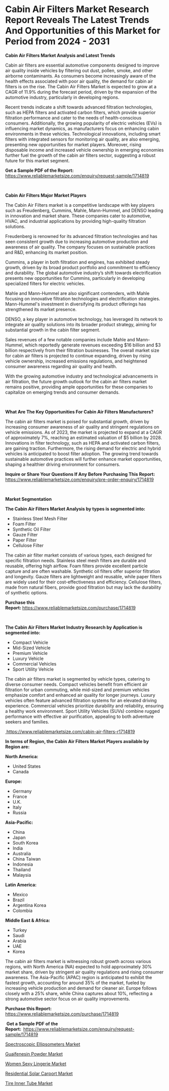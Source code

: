 <p><h1>Cabin Air Filters Market Research Report Reveals The Latest Trends And Opportunities of this Market for Period from 2024 - 2031</h1></p><p><strong>Cabin Air Filters Market Analysis and Latest Trends</strong></p>
<p><p>Cabin air filters are essential automotive components designed to improve air quality inside vehicles by filtering out dust, pollen, smoke, and other airborne contaminants. As consumers become increasingly aware of the health effects associated with poor air quality, the demand for cabin air filters is on the rise. The Cabin Air Filters Market is expected to grow at a CAGR of 11.9% during the forecast period, driven by the expansion of the automotive industry, particularly in developing regions.</p><p>Recent trends indicate a shift towards advanced filtration technologies, such as HEPA filters and activated carbon filters, which provide superior filtration performance and cater to the needs of health-conscious consumers. Additionally, the growing popularity of electric vehicles (EVs) is influencing market dynamics, as manufacturers focus on enhancing cabin environments in these vehicles. Technological innovations, including smart filters with integrated sensors for monitoring air quality, are also emerging, presenting new opportunities for market players. Moreover, rising disposable income and increased vehicle ownership in emerging economies further fuel the growth of the cabin air filters sector, suggesting a robust future for this market segment.</p></p>
<p><strong>Get a Sample PDF of the Report:&nbsp;</strong> <a href="https://www.reliablemarketsize.com/enquiry/request-sample/1714819?utm_campaign=1770&utm_medium=2&utm_source=Github&utm_content=ia&utm_term=22102024&utm_id=cabin-air-filters">https://www.reliablemarketsize.com/enquiry/request-sample/1714819</a></p>
<p>&nbsp;</p>
<p><strong>Cabin Air Filters Major Market Players</strong></p>
<p><p>The Cabin Air Filters market is a competitive landscape with key players such as Freudenberg, Cummins, Mahle, Mann-Hummel, and DENSO leading in innovation and market share. These companies cater to automotive, HVAC, and industrial applications by providing high-quality filtration solutions.</p><p>Freudenberg is renowned for its advanced filtration technologies and has seen consistent growth due to increasing automotive production and awareness of air quality. The company focuses on sustainable practices and R&D, enhancing its market position.</p><p>Cummins, a player in both filtration and engines, has exhibited steady growth, driven by its broad product portfolio and commitment to efficiency and durability. The global automotive industry’s shift towards electrification presents new opportunities for Cummins, particularly in developing specialized filters for electric vehicles.</p><p>Mahle and Mann-Hummel are also significant contenders, with Mahle focusing on innovative filtration technologies and electrification strategies. Mann-Hummel's investment in diversifying its product offerings has strengthened its market presence.</p><p>DENSO, a key player in automotive technology, has leveraged its network to integrate air quality solutions into its broader product strategy, aiming for substantial growth in the cabin filter segment.</p><p>Sales revenues of a few notable companies include Mahle and Mann-Hummel, which reportedly generate revenues exceeding $16 billion and $3 billion respectively from their filtration businesses. The overall market size for cabin air filters is projected to continue expanding, driven by rising vehicle ownership, increased emissions regulations, and heightened consumer awareness regarding air quality and health.</p><p>With the growing automotive industry and technological advancements in air filtration, the future growth outlook for the cabin air filters market remains positive, providing ample opportunities for these companies to capitalize on emerging trends and consumer demands.</p></p>
<p>&nbsp;</p>
<p><strong>What Are The Key Opportunities For Cabin Air Filters Manufacturers?</strong></p>
<p><p>The cabin air filters market is poised for substantial growth, driven by increasing consumer awareness of air quality and stringent regulations on vehicle emissions. As of 2023, the market is projected to expand at a CAGR of approximately 7%, reaching an estimated valuation of $5 billion by 2028. Innovations in filter technology, such as HEPA and activated carbon filters, are gaining traction. Furthermore, the rising demand for electric and hybrid vehicles is anticipated to boost filter adoption. The growing trend towards sustainable automotive practices will further enhance market opportunities, shaping a healthier driving environment for consumers.</p></p>
<p><strong>Inquire or Share Your Questions If Any Before Purchasing This Report:</strong> <a href="https://www.reliablemarketsize.com/enquiry/pre-order-enquiry/1714819?utm_campaign=1770&utm_medium=2&utm_source=Github&utm_content=ia&utm_term=22102024&utm_id=cabin-air-filters">https://www.reliablemarketsize.com/enquiry/pre-order-enquiry/1714819</a></p>
<p>&nbsp;</p>
<p><strong>Market Segmentation</strong></p>
<p><strong>The Cabin Air Filters Market Analysis by types is segmented into:</strong></p>
<p><ul><li>Stainless Steel Mesh Filter</li><li>Foam Filter</li><li>Synthetic Oil Filter</li><li>Gauze Filter</li><li>Paper Filter</li><li>Cellulose Filter</li></ul></p>
<p><p>The cabin air filter market consists of various types, each designed for specific filtration needs. Stainless steel mesh filters are durable and reusable, offering high airflow. Foam filters provide excellent particle capture and are often washable. Synthetic oil filters offer superior filtration and longevity. Gauze filters are lightweight and reusable, while paper filters are widely used for their cost-effectiveness and efficiency. Cellulose filters, made from natural fibers, provide good filtration but may lack the durability of synthetic options.</p></p>
<p><strong>Purchase this Report:&nbsp;</strong><a href="https://www.reliablemarketsize.com/purchase/1714819?utm_campaign=1770&utm_medium=2&utm_source=Github&utm_content=ia&utm_term=22102024&utm_id=cabin-air-filters">https://www.reliablemarketsize.com/purchase/1714819</a></p>
<p>&nbsp;</p>
<p><strong>The Cabin Air Filters Market Industry Research by Application is segmented into:</strong></p>
<p><ul><li>Compact Vehicle</li><li>Mid-Sized Vehicle</li><li>Premium Vehicle</li><li>Luxury Vehicle</li><li>Commercial Vehicles</li><li>Sport Utility Vehicle</li></ul></p>
<p><p>The cabin air filters market is segmented by vehicle types, catering to diverse consumer needs. Compact vehicles benefit from efficient air filtration for urban commuting, while mid-sized and premium vehicles emphasize comfort and enhanced air quality for longer journeys. Luxury vehicles often feature advanced filtration systems for an elevated driving experience. Commercial vehicles prioritize durability and reliability, ensuring a healthy work environment. Sport Utility Vehicles (SUVs) combine rugged performance with effective air purification, appealing to both adventure seekers and families.</p></p>
<p><a href="https://www.reliablemarketsize.com/cabin-air-filters-r1714819?utm_campaign=1770&utm_medium=2&utm_source=Github&utm_content=ia&utm_term=22102024&utm_id=cabin-air-filters">&nbsp;https://www.reliablemarketsize.com/cabin-air-filters-r1714819</a></p>
<p><strong>In terms of Region, the Cabin Air Filters Market Players available by Region are:</strong></p>
<p>
    <p> <strong> North America: </strong>
        <ul>
            <li>United States</li>
            <li>Canada</li>
        </ul>
        </p> 
    <p> <strong> Europe: </strong>
        <ul>
            <li>Germany</li>
            <li>France</li>
            <li>U.K.</li>
            <li>Italy</li>
            <li>Russia</li>
        </ul>
        </p> 
    <p> <strong> Asia-Pacific: </strong>
        <ul>
            <li>China</li>
            <li>Japan</li>
            <li>South Korea</li>
            <li>India</li>
            <li>Australia</li>
            <li>China Taiwan</li>
            <li>Indonesia</li>
            <li>Thailand</li>
            <li>Malaysia</li>
        </ul>
        </p> 
    <p> <strong> Latin America: </strong>
        <ul>
            <li>Mexico</li>
            <li>Brazil</li>
            <li>Argentina Korea</li>
            <li>Colombia</li>
        </ul>
        </p> 
    <p> <strong> Middle East & Africa: </strong>
        <ul>
            <li>Turkey</li>
            <li>Saudi</li>
            <li>Arabia</li>
            <li>UAE</li>
            <li>Korea</li>
        </ul>
    </p>
    </p>
<p><p>The cabin air filters market is witnessing robust growth across various regions, with North America (NA) expected to hold approximately 30% market share, driven by stringent air quality regulations and rising consumer awareness. The Asia-Pacific (APAC) region is anticipated to exhibit the fastest growth, accounting for around 35% of the market, fueled by increasing vehicle production and demand for cleaner air. Europe follows closely with a 25% share, while China captures about 10%, reflecting a strong automotive sector focus on air quality improvements.</p></p>
<p><strong>Purchase this Report: </strong><a href="https://www.reliablemarketsize.com/purchase/1714819?utm_campaign=1770&utm_medium=2&utm_source=Github&utm_content=ia&utm_term=22102024&utm_id=cabin-air-filters">https://www.reliablemarketsize.com/purchase/1714819</a></p>
<p>&nbsp;<strong>Get a Sample PDF of the Report:&nbsp;&nbsp;</strong><a href="https://www.reliablemarketsize.com/enquiry/request-sample/1714819?utm_campaign=1770&utm_medium=2&utm_source=Github&utm_content=ia&utm_term=22102024&utm_id=cabin-air-filters">https://www.reliablemarketsize.com/enquiry/request-sample/1714819</a></p>
<p><strong></strong></p>
<p><p><a href="https://issuu.com/reportprime-2/docs/spectroscopic-ellipsometers-market-_2825a74de30f08?utm_campaign=1770&utm_medium=2&utm_source=Github&utm_content=ia&utm_term=22102024&utm_id=cabin-air-filters">Spectroscopic Ellipsometers Market</a></p><p><a href="https://www.linkedin.com/pulse/strategic-market-insights-global-guaifenesin-powder-2024--efjfc?utm_campaign=1770&utm_medium=2&utm_source=Github&utm_content=ia&utm_term=22102024&utm_id=cabin-air-filters">Guaifenesin Powder Market</a></p><p><a href="https://www.linkedin.com/pulse/emerging-trends-women-sexy-lingerie-market-global-outlook-yyahc?utm_campaign=1770&utm_medium=2&utm_source=Github&utm_content=ia&utm_term=22102024&utm_id=cabin-air-filters">Women Sexy Lingerie Market</a></p><p><a href="https://www.linkedin.com/pulse/key-drivers-residential-solar-carport-market-trends-future-outlook-mwdbc?utm_campaign=1770&utm_medium=2&utm_source=Github&utm_content=ia&utm_term=22102024&utm_id=cabin-air-filters">Residential Solar Carport Market</a></p><p><a href="https://www.linkedin.com/pulse/tire-inner-tube-market-trends-insights-type-application-analysis-nt1pc?utm_campaign=1770&utm_medium=2&utm_source=Github&utm_content=ia&utm_term=22102024&utm_id=cabin-air-filters">Tire Inner Tube Market</a></p></p>